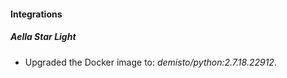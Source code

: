 #### Integrations
##### Aella Star Light
- Upgraded the Docker image to: *demisto/python:2.7.18.22912*.
